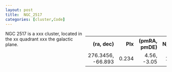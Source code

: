 ```yaml
---
layout: post
title:  NGC_2517
categories: [cluster,Code]
---
```


<!-- include Aladin Lite CSS file in the head section of your page -->
<link rel="stylesheet" href="https://aladin.u-strasbg.fr/AladinLite/api/v2/latest/aladin.min.css" />
 <!-- you can skip the following line if your page already integrates the jQuery library -->
<script type="text/javascript" src="https://code.jquery.com/jquery-1.12.1.min.js" charset="utf-8"></script>
 


<div style="display: flex; justify-content: space-between;">
  <div style="text-align: left;">
<!-- Aladin Lite viewer -->
<div id="aladin-lite-div" align="left" style="width:250px;height:250px;">
    NGC 2517 is a xxx cluster, located in the xx quadrant xxx the galactic plane.
</div>
<script type="text/javascript" src="https://aladin.u-strasbg.fr/AladinLite/api/v2/latest/aladin.min.js" charset="utf-8"></script>
<script type="text/javascript">var aladin = A.aladin('#aladin-lite-div', {survey: "P/DSS2/color", fov:0.5, target: "ngc 2516"});</script>
</div>
<!-- Aladin Lite viewer -->
<!-- Right block -->
  <table style="text-align: right;">
  <tr>
    <th>(ra, dec)</th>
    <th>Plx</th>
    <th>(pmRA, pmDE)</th>
    <th>N_19</th>
    <th>Class</th>
  </tr>
  <tr>
    <td>276.3456, -66.893</td>
    <td>0.234</td>
    <td>4.56, -3.05</td>
    <td>100</td>
    <td><span style="color: green">A</span><span style="color: yellow">B</span><span style="color: red">C</span><span style="color: purple">D</span></td>
  </tr>
  </table>
<!-- Right block -->
</div>




<!-- <div>
  <div style="float:left"> -->
<!--   </div>
  <div style="float:left">
    <p>NGC 2517 is a xxx cluster, located in the xx quadrant xxx the galactic plane.</p>
  </div>
</div> -->






<!-- <div style="text-align:justify; margin: 0px 0px 0px 50px">'Hullo, Mole!' said the Water Rat.<br>
'Hullo, Rat!' said the Mole.<br>
'Would you like to come over?' enquired the Rat presently.<br>
'Oh, its all very well to TALK,' said the Mole, rather pettishly, he being new to a river and riverside life and its ways.<br>
The Rat said nothing, but stooped and unfastened a rope and hauled on it; then lightly stepped into a little boat which the Mole had not observed. It was painted blue outside and white within, and was just the size for two animals; and the Mole's whole heart went out to it at once, even though he did not yet fully understand its uses.
</div> -->